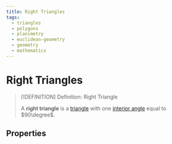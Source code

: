 ```yaml
---
title: Right Triangles
tags:
  - triangles
  - polygons
  - planimetry
  - euclidean-geometry
  - geometry
  - mathematics
---
```


# Right Triangles

>[!DEFINITION] Definition: Right Triangle
>
>A **right triangle** is a [triangle](Triangles.md) with one [interior angle](../Polygons.md) equal to $90\degree$.
>

## Properties

